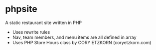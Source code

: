 # phpsite
A static restaurant site written in PHP
- Uses rewrite rules
- Nav, team members, and menu items are all defined in array
- Uses PHP Store Hours class by CORY ETZKORN (coryetzkorn.com)

